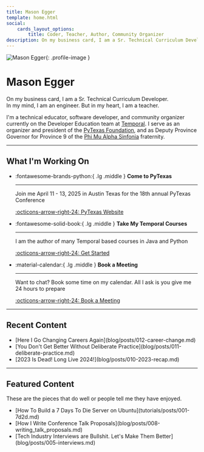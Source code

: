 ```yaml
---
title: Mason Egger
template: home.html
social:
    cards_layout_options:
        title: Coder, Teacher, Author, Community Organizer
description: On my business card, I am a Sr. Technical Curriculum Developer. In my mind, I am an engineer. But in my heart, I am a teacher.
---
```


<div class="hero-section" markdown>

![Mason Egger](https://github.com/masonegger.png){: .profile-image }

# Mason Egger

<p class="tagline">On my business card, I am a Sr. Technical Curriculum Developer.<br>In my mind, I am an engineer. But in my heart, I am a teacher.</p>

<div class="subtitle" markdown>

I'm a technical educator, software developer, and community organizer currently on the Developer Education team at [Temporal](https://temporal.io). I serve as an organizer and president of the [PyTexas Foundation](https://pytexas.org), and as Deputy Province Governor for Province 9 of the [Phi Mu Alpha Sinfonia](https://sinfonia.org) fraternity.

</div>

</div>

---

<div class="content-section" markdown>

## What I'm Working On

<div class="grid cards" markdown>

-   :fontawesome-brands-python:{ .lg .middle } __Come to PyTexas__

    ---

    Join me April 11 - 13, 2025 in Austin Texas for the 18th annual PyTexas Conference

    [:octicons-arrow-right-24: PyTexas Website](https://pytexas.org/2025)

-   :fontawesome-solid-book:{ .lg .middle } __Take My Temporal Courses__

    ---

    I am the author of many Temporal based courses in Java and Python

    [:octicons-arrow-right-24: Get Started](https://learn.temporal.io/courses/)


-   :material-calendar:{ .lg .middle } __Book a Meeting__

    ---

    Want to chat? Book some time on my calendar. All I ask is you give me 24 hours to prepare

    [:octicons-arrow-right-24: Book a Meeting](https://calendly.com/masonegger)

</div>

</div>

---

<div class="content-section" markdown>

## Recent Content

<ul class="content-list" markdown>
<li markdown>[Here I Go Changing Careers Again](blog/posts/012-career-change.md)</li>
<li markdown>[You Don't Get Better Without Deliberate Practice](blog/posts/011-deliberate-practice.md)</li>
<li markdown>[2023 Is Dead! Long Live 2024!](blog/posts/010-2023-recap.md)</li>
</ul>

</div>

---

<div class="content-section" markdown>

## Featured Content

These are the pieces that do well or people tell me they have enjoyed.

<ul class="content-list" markdown>
<li markdown>[How To Build a 7 Days To Die Server on Ubuntu](tutorials/posts/001-7d2d.md)</li>
<li markdown>[How I Write Conference Talk Proposals](blog/posts/008-writing_talk_proposals.md)</li>
<li markdown>[Tech Industry Interviews are Bullshit. Let's Make Them Better](blog/posts/005-interviews.md)</li>
</ul>

</div>

<a rel="me" style="display: none;" href="https://fosstodon.org/@masonegger">Mastodon</a>
